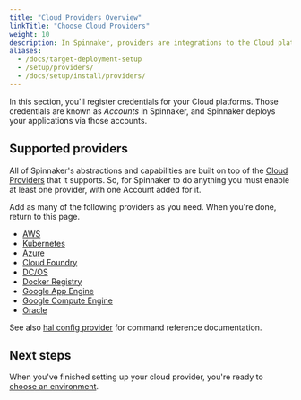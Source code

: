 ```yaml
---
title: "Cloud Providers Overview"
linkTitle: "Choose Cloud Providers"
weight: 10
description: In Spinnaker, providers are integrations to the Cloud platforms you deploy your applications to.
aliases:
  - /docs/target-deployment-setup
  - /setup/providers/
  - /docs/setup/install/providers/
---
```


In this section, you'll register credentials for your Cloud platforms. Those
credentials are known as *Accounts* in Spinnaker, and Spinnaker deploys your
applications via those accounts.

## Supported providers

All of Spinnaker's abstractions and capabilities are built on top of the [Cloud
Providers](/docs/concepts/providers/) that it supports. So, for Spinnaker to do
anything you must enable at least one provider, with one Account added for it.

Add as many of the following providers as you need. When you're done, return to this page.

* [AWS](/docs/setup/install/providers/aws/)
* [Kubernetes](/docs/setup/install/providers/kubernetes-v2/)
* [Azure](/docs/setup/install/providers/azure/)
* [Cloud Foundry](/docs/setup/install/providers/cf/)
* [DC/OS](/docs/setup/install/providers/dcos/)
* [Docker Registry](/docs/setup/install/providers/docker-registry/)
* [Google App Engine](/docs/setup/install/providers/appengine/)
* [Google Compute Engine](/docs/setup/install/providers/gce/)
* [Oracle](/docs/setup/install/providers/oracle/)

See also [hal config provider](/docs/reference/halyard/commands/#hal-config-provider)
for command reference documentation.

## Next steps

When you've finished setting up your cloud provider, you're ready to
[choose an environment](/docs/setup/install/environment/).